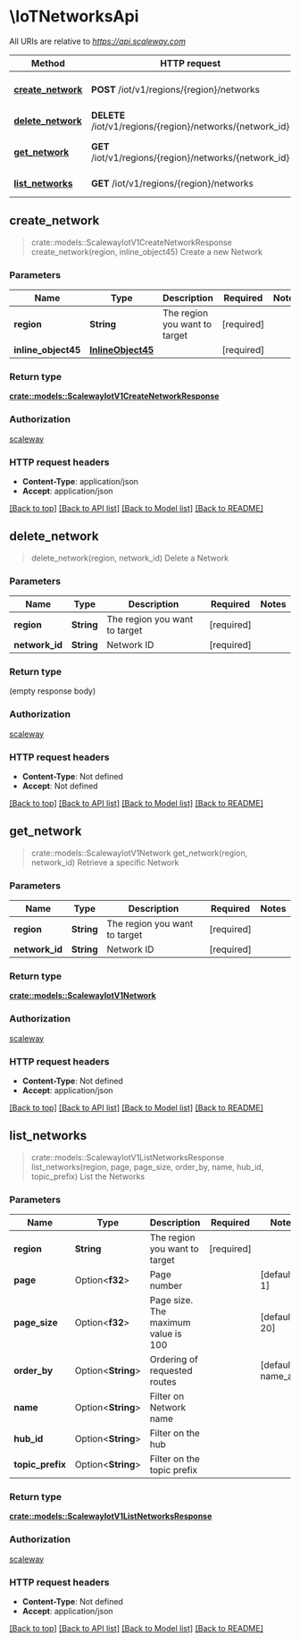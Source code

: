 # \IoTNetworksApi

All URIs are relative to *https://api.scaleway.com*

Method | HTTP request | Description
------------- | ------------- | -------------
[**create_network**](IoTNetworksApi.md#create_network) | **POST** /iot/v1/regions/{region}/networks | Create a new Network
[**delete_network**](IoTNetworksApi.md#delete_network) | **DELETE** /iot/v1/regions/{region}/networks/{network_id} | Delete a Network
[**get_network**](IoTNetworksApi.md#get_network) | **GET** /iot/v1/regions/{region}/networks/{network_id} | Retrieve a specific Network
[**list_networks**](IoTNetworksApi.md#list_networks) | **GET** /iot/v1/regions/{region}/networks | List the Networks



## create_network

> crate::models::ScalewayIotV1CreateNetworkResponse create_network(region, inline_object45)
Create a new Network

### Parameters


Name | Type | Description  | Required | Notes
------------- | ------------- | ------------- | ------------- | -------------
**region** | **String** | The region you want to target | [required] |
**inline_object45** | [**InlineObject45**](InlineObject45.md) |  | [required] |

### Return type

[**crate::models::ScalewayIotV1CreateNetworkResponse**](scaleway.iot.v1.CreateNetworkResponse.md)

### Authorization

[scaleway](../README.md#scaleway)

### HTTP request headers

- **Content-Type**: application/json
- **Accept**: application/json

[[Back to top]](#) [[Back to API list]](../README.md#documentation-for-api-endpoints) [[Back to Model list]](../README.md#documentation-for-models) [[Back to README]](../README.md)


## delete_network

> delete_network(region, network_id)
Delete a Network

### Parameters


Name | Type | Description  | Required | Notes
------------- | ------------- | ------------- | ------------- | -------------
**region** | **String** | The region you want to target | [required] |
**network_id** | **String** | Network ID | [required] |

### Return type

 (empty response body)

### Authorization

[scaleway](../README.md#scaleway)

### HTTP request headers

- **Content-Type**: Not defined
- **Accept**: Not defined

[[Back to top]](#) [[Back to API list]](../README.md#documentation-for-api-endpoints) [[Back to Model list]](../README.md#documentation-for-models) [[Back to README]](../README.md)


## get_network

> crate::models::ScalewayIotV1Network get_network(region, network_id)
Retrieve a specific Network

### Parameters


Name | Type | Description  | Required | Notes
------------- | ------------- | ------------- | ------------- | -------------
**region** | **String** | The region you want to target | [required] |
**network_id** | **String** | Network ID | [required] |

### Return type

[**crate::models::ScalewayIotV1Network**](scaleway.iot.v1.Network.md)

### Authorization

[scaleway](../README.md#scaleway)

### HTTP request headers

- **Content-Type**: Not defined
- **Accept**: application/json

[[Back to top]](#) [[Back to API list]](../README.md#documentation-for-api-endpoints) [[Back to Model list]](../README.md#documentation-for-models) [[Back to README]](../README.md)


## list_networks

> crate::models::ScalewayIotV1ListNetworksResponse list_networks(region, page, page_size, order_by, name, hub_id, topic_prefix)
List the Networks

### Parameters


Name | Type | Description  | Required | Notes
------------- | ------------- | ------------- | ------------- | -------------
**region** | **String** | The region you want to target | [required] |
**page** | Option<**f32**> | Page number |  |[default to 1]
**page_size** | Option<**f32**> | Page size. The maximum value is 100 |  |[default to 20]
**order_by** | Option<**String**> | Ordering of requested routes |  |[default to name_asc]
**name** | Option<**String**> | Filter on Network name |  |
**hub_id** | Option<**String**> | Filter on the hub |  |
**topic_prefix** | Option<**String**> | Filter on the topic prefix |  |

### Return type

[**crate::models::ScalewayIotV1ListNetworksResponse**](scaleway.iot.v1.ListNetworksResponse.md)

### Authorization

[scaleway](../README.md#scaleway)

### HTTP request headers

- **Content-Type**: Not defined
- **Accept**: application/json

[[Back to top]](#) [[Back to API list]](../README.md#documentation-for-api-endpoints) [[Back to Model list]](../README.md#documentation-for-models) [[Back to README]](../README.md)

